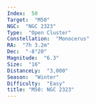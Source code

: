 ```yaml
---
Index:  50
Target:  "M50"
NGC:  "NGC 2323"
Type:  "Open Cluster"
Constellation:  "Monocerus"
RA:  "7h 3.2m"
Dec:  "-8°20"
Magnitude:  "6.3"
Size:  "16"
DistanceLy:  "3,000"
Season:  "Winter"
Difficulty:  "Easy"
title: "M50: NGC 2323"
---
```

